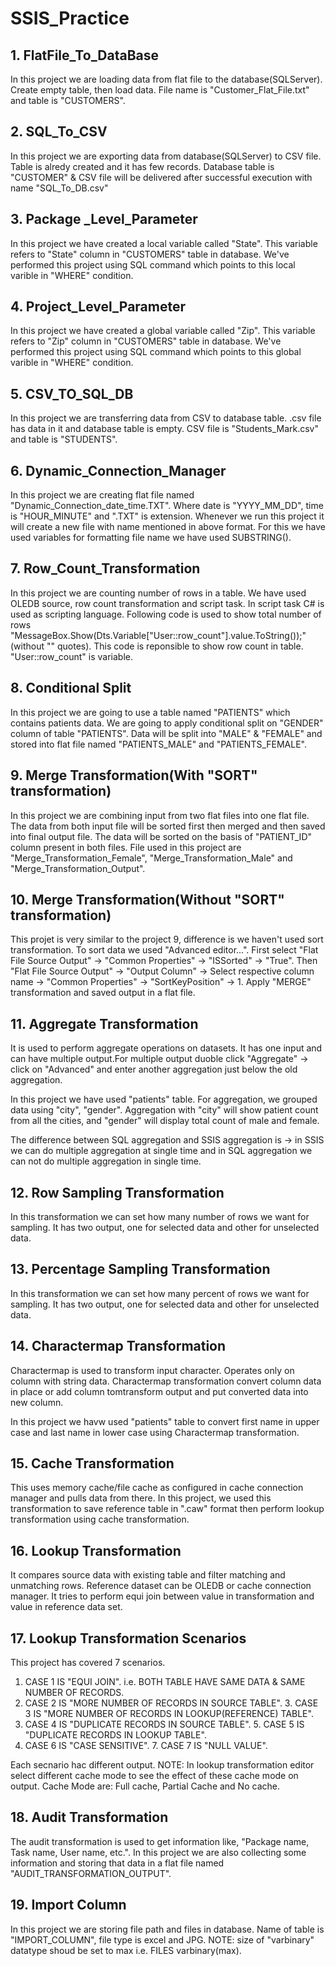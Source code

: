 # SSIS_Practice
## 1. FlatFile_To_DataBase
In this project we are loading data from flat file to the database(SQLServer).
Create empty table, then load data. File name is "Customer_Flat_File.txt" and table is "CUSTOMERS".

## 2. SQL_To_CSV
In this project we are exporting data from database(SQLServer) to CSV file.
Table is alredy created and it has few records.
Database table is "CUSTOMER" & CSV file will be delivered after successful execution with name "SQL_To_DB.csv"

## 3. Package _Level_Parameter
In this project we have created a local variable called "State".
This variable refers to "State" column in "CUSTOMERS" table in database.
We've performed this project using SQL command which points to this local varible in "WHERE" condition.

## 4. Project_Level_Parameter
In this project we have created a global variable called "Zip".
This variable refers to "Zip" column in "CUSTOMERS" table in database.
We've performed this project using SQL command which points to this global varible in "WHERE" condition.

## 5. CSV_TO_SQL_DB
In this project we are transferring data from CSV to database table.
.csv file has data in it and database table is empty.
CSV file is "Students_Mark.csv" and table is "STUDENTS".

## 6. Dynamic_Connection_Manager
In this project we are creating flat file named "Dynamic_Connection_date_time.TXT". Where date is "YYYY_MM_DD",
time is "HOUR_MINUTE" and ".TXT" is extension. Whenever we run this project it will create a new file with name
mentioned in above format. For this we have used variables for formatting file name we have used SUBSTRING(). 

## 7. Row_Count_Transformation
In this project we are counting number of rows in a table. We have used OLEDB source, row count transformation and
script task. In script task C# is used as scripting language. Following code is used to show total number of rows
"MessageBox.Show(Dts.Variable["User::row_count"].value.ToString());" (without "" quotes). This code is reponsible to 
show row count in table. "User::row_count" is variable.

## 8. Conditional Split
In this project we are going to use a table named "PATIENTS" which contains patients data. We are going to apply 
conditional split on "GENDER" column of table "PATIENTS". Data will be split into "MALE" & "FEMALE" and stored into
flat file named "PATIENTS_MALE" and "PATIENTS_FEMALE".

## 9. Merge Transformation(With "SORT" transformation)
In this project we are combining input from two flat files into one flat file. The data from both input file will be
sorted first then merged and then saved into final output file. The data will be sorted on the basis of "PATIENT_ID"
column present in both files. File used in this project are "Merge_Transformation_Female", "Merge_Transformation_Male"
and "Merge_Transformation_Output".

## 10. Merge Transformation(Without "SORT" transformation)
This projet is very similar to the project 9, difference is we haven't used sort transformation. To sort data we used
"Advanced editor...". First select "Flat File Source Output" -> "Common Properties" -> "ISSorted" -> "True". Then
"Flat File Source Output" -> "Output Column" -> Select respective column name -> "Common Properties" -> "SortKeyPosition" -> 1.
Apply "MERGE" transformation and saved output in a flat file.

## 11. Aggregate Transformation
It is used to perform aggregate operations on datasets. It has one input and can have multiple output.For multiple output
duoble click "Aggregate" -> click on "Advanced" and enter another aggregation just below the old aggregation.

In this project we have used "patients" table. For aggregation, we grouped data using "city", "gender". 
Aggregation with "city" will show patient count from all the cities, and "gender" will display total count of male and female.

The difference between SQL aggregation and SSIS aggregation is -> in SSIS we can do multiple aggregation at single time and
in SQL aggregation we can not do multiple aggregation in single time.

## 12. Row Sampling Transformation
In this transformation we can set how many number of rows we want for sampling. It has two output, one for selected data
and other for unselected data.
## 13. Percentage Sampling Transformation
In this transformation we can set how many percent of rows we want for sampling. It has two output, one for selected data
and other for unselected data.

## 14. Charactermap Transformation
Charactermap is used to transform input character. Operates only on column with string data.
Charactermap transformation convert column data in place or add column tomtransform output and put converted data into new column.

In this project we havw used "patients" table to convert first name in upper case and last name in lower case using Charactermap transformation.
## 15. Cache Transformation
This uses memory cache/file cache as configured in cache connection manager and pulls data from there.
In this project, we used this transformation to save reference table in ".caw" format then perform lookup transformation using cache transformation.

## 16. Lookup Transformation
It compares source data with existing table and filter matching and unmatching rows. Reference dataset can be OLEDB or cache connection manager.
It tries to perform equi join between value in transformation and value in reference data set.

## 17. Lookup Transformation Scenarios
This project has covered 7 scenarios. 
1. CASE 1 IS "EQUI JOIN". i.e. BOTH TABLE HAVE SAME DATA & SAME NUMBER OF RECORDS.
2. CASE 2 IS "MORE NUMBER OF RECORDS IN SOURCE TABLE". 3. CASE 3 IS "MORE NUMBER OF RECORDS IN LOOKUP(REFERENCE) TABLE".
4. CASE 4 IS "DUPLICATE RECORDS IN SOURCE TABLE". 5. CASE 5 IS "DUPLICATE RECORDS IN LOOKUP TABLE".
6. CASE 6 IS "CASE SENSITIVE". 7. CASE 7 IS "NULL VALUE".

Each secnario hac different output. NOTE: In lookup transformation editor select different cache mode to see the effect
of these cache mode on output. Cache Mode are: Full cache, Partial Cache and No cache.

## 18. Audit Transformation
The audit transformation is used to get information like, "Package name, Task name, User name, etc.". In this project
we are also collecting some information and storing that data in a flat file named "AUDIT_TRANSFORMATION_OUTPUT".

## 19. Import Column
In this project we are storing file path and files in database. Name of table is "IMPORT_COLUMN", file type is excel and JPG.
NOTE: size of "varbinary" datatype shoud be set to max i.e. FILES varbinary(max). 